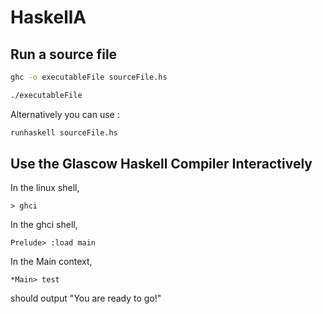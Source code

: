 # HaskellA
## Run a source file
```sh
ghc -o executableFile sourceFile.hs
```
```sh
./executableFile
```
Alternatively you can use :
```sh
runhaskell sourceFile.hs
```

## Use the Glascow Haskell Compiler Interactively
In the linux shell,
```
> ghci
```
In the ghci shell,
```
Prelude> :load main
```
In the Main context,
```
*Main> test
```
should output "You are ready to go!"
